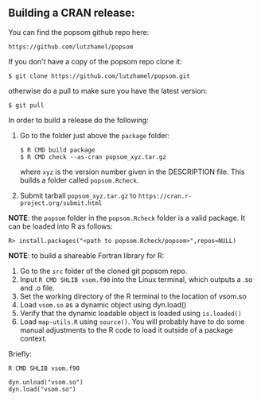 ## Building a CRAN release:

You can find the popsom github repo here:

	https://github.com/lutzhamel/popsom

If you don't have a copy of the popsom repo clone it:

	$ git clone https://github.com/lutzhamel/popsom.git

 otherwise do a pull to make sure you have the latest version:

 	$ git pull

In order to build a release do the following:

 1. Go to the folder just above the `package` folder:
	```
	$ R CMD build package
	$ R CMD check --as-cran popsom_xyz.tar.gz
	```
	where `xyz` is the version number given in the DESCRIPTION file.  This builds a folder called `popsom.Rcheck`.

2. Submit tarball `popsom_xyz.tar.gz` to `https://cran.r-project.org/submit.html`

**NOTE**: the `popsom` folder in the `popsom.Rcheck` folder is
a valid package. It can be loaded into R as follows:

	R> install.packages("<path to popsom.Rcheck/popsom>",repos=NULL)

**NOTE**: to build a shareable Fortran library for R:
1. Go to the  `src` folder of the cloned git popsom repo.
1. Input `R CMD SHLIB vsom.f90` into the Linux terminal, which outputs a .so and .o file.
1. Set the working directory of the R terminal to the location of vsom.so
1. Load `vsom.so` as a dynamic object using dyn.load()
1.  Verify that the dynamic loadable object is loaded using `is.loaded()`
1.  Load `map-utils.R` using `source()`. You will probably have to do
    some manual adjustments to the R code to load it outside of a package
    context.

Briefly:

	R CMD SHLIB vsom.f90

	dyn.unload("vsom.so")
	dyn.load("vsom.so")
